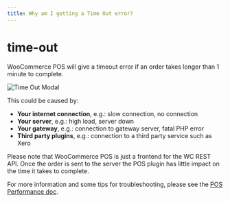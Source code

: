 ```yaml
---
title: Why am I getting a Time Out error?
---
```


# time-out

WooCommerce POS will give a timeout error if an order takes longer than 1 minute to complete.

![Time Out Modal](http://wcpos.com/wp-content/uploads/2016/06/time-out-modal.png)

This could be caused by:

* **Your internet connection**, e.g.: slow connection, no connection
* **Your server**, e.g.: high load, server down
* **Your gateway**, e.g.: connection to gateway server, fatal PHP error
* **Third party plugins**, e.g.: connection to a third party service such as Xero

Please note that WooCommerce POS is just a frontend for the WC REST API. Once the order is sent to the server the POS plugin has little impact on the time it takes to complete.

For more information and some tips for troubleshooting, please see the [POS Performance doc](http://wcpos.com/docs/support/performance/).


